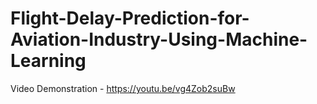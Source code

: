 # Flight-Delay-Prediction-for-Aviation-Industry-Using-Machine-Learning

Video Demonstration - https://youtu.be/vg4Zob2suBw
